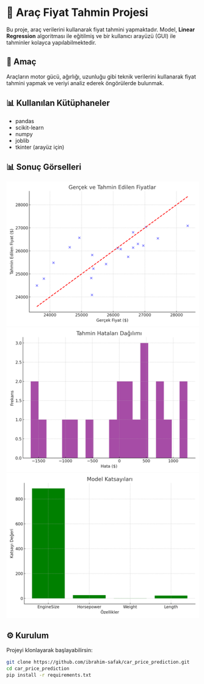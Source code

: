 # 🚗 Araç Fiyat Tahmin Projesi

Bu proje, araç verilerini kullanarak fiyat tahmini yapmaktadır. Model, **Linear Regression** algoritması ile eğitilmiş ve bir kullanıcı arayüzü (GUI) ile tahminler kolayca yapılabilmektedir.

## 🎯 Amaç
Araçların motor gücü, ağırlığı, uzunluğu gibi teknik verilerini kullanarak fiyat tahmini yapmak ve veriyi analiz ederek öngörülerde bulunmak.

## 📊 Kullanılan Kütüphaneler
- pandas
- scikit-learn
- numpy
- joblib
- tkinter (arayüz için)
## 📊 Sonuç Görselleri

![Gerçek ve Tahmin Edilen Fiyatlar](./gercek_vs_tahmin.png)
![Hata Dağılımı](./hata_dagilimi.png)
![Model Katsayıları](./model_katsayilari.png)

## ⚙️ Kurulum
Projeyi klonlayarak başlayabilirsin:
```bash
git clone https://github.com/ibrahim-safak/car_price_prediction.git
cd car_price_prediction
pip install -r requirements.txt
